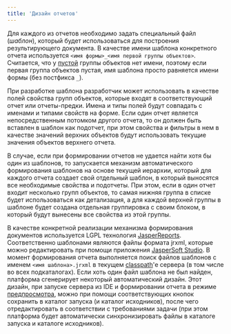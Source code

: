 ```yaml
---
title: 'Дизайн отчетов'
---
```


Для каждого из отчетов необходимо задать специальный файл (*шаблон*), который будет использоваться для построения результирующего документа. В качестве имени шаблона конкретного отчета используется `<имя формы>_<имя первой группы объектов>`. Считается, что у [пустой](Static_view.md#empty) группы объектов нет имени, поэтому если первая группа объектов пустая, имя шаблона просто равняется имени формы (без постфикса `_`).

При разработке шаблона разработчик может использовать в качестве полей свойства групп объектов, которые входят в соответствующий отчет или отчеты-предки. Имена и типы полей будут совпадать с именами и типами свойств на форме. Если один отчет является непосредственным потомком другого отчета, то он должен быть вставлен в шаблон как подотчет, при этом свойства и фильтры в нем в качестве значений верхних объектов будут использовать текущие значения объектов верхнего отчета.

В случае, если при формировании отчетов не удается найти хотя бы один из шаблонов, то запускается механизм автоматического формирования шаблонов на основе текущей иерархии, который для каждого отчета создает свой отдельный шаблон, в который выносятся все необходимые свойства и подотчеты. При этом, если в один отчет входит несколько групп объектов,  то самая нижняя группа в списке будет использоваться как детализация, а для каждой верхней группы в шаблоне будет создана отдельная группировка с своим блоком, в который будут вынесены все свойства из этой группы.

В качестве конкретной реализации механизма формирования документов используется LGPL технология [JasperReports](https://community.jaspersoft.com/project/jasperreports-library). Соответственно шаблонами являются файлы формата  jrxml, которые можно редактировать при помощи приложения [JasperSoft Studio](https://community.jaspersoft.com/project/jaspersoft-studio). В момент формирования отчета выполняется поиск файлов шаблонов с именем `<имя шаблона>.jrxml` в текущем [classpath](https://docs.oracle.com/javase/8/docs/technotes/tools/windows/classpath.html)'е сервера (в том числе во всех подкаталогах). Если хоть один файл шаблона не был найден, платформа сгенерирует некоторый автоматический дизайн. Этот дизайн, при запуске сервера из IDE и формировании отчета в режиме [предпросмотра](In_a_print_view_PRINT.md#interactive), можно при помощи соответствующих кнопок сохранить в каталог запуска (и каталог исходников), после чего отредактировать в соответствии с требованиями задачи (при этом платформа будет автоматически синхронизировать файлы в каталоге запуска и каталоге исходников).

